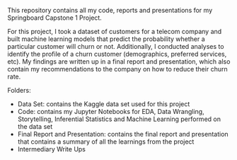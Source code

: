 This repository contains all my code, reports and presentations for my Springboard Capstone 1 Project.

For this project, I took a dataset of customers for a telecom company and built machine learning models that predict the probability whether a particular customer will churn or not. Additionally, I conducted analyses to identify the profile of a churn customer (demographics, preferred services, etc). My findings are written up in a final report and presentation, which also contain my recommendations to the company on how to reduce their churn rate.

Folders:

-   Data Set: contains the Kaggle data set used for this project
-   Code: contains my Jupyter Notebooks for EDA, Data Wrangling, Storytelling, Inferential Statistics and Machine Learning performed on the data set
-   Final Report and Presentation: contains the final report and presentation that contains a summary of all the learnings from the project
-   Intermediary Write Ups

